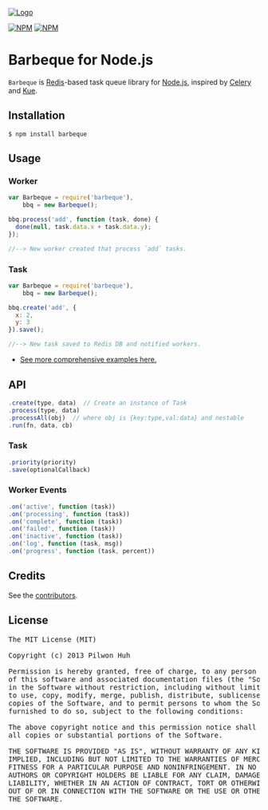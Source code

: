 [![Logo](https://raw.github.com/pilwon/barbeque/master/logo.jpg)](http://en.wikipedia.org/wiki/Barbecue)

[![NPM](https://nodei.co/npm/barbeque.png?downloads=false&stars=false)](https://npmjs.org/package/barbeque) [![NPM](https://nodei.co/npm-dl/barbeque.png?months=6)](https://npmjs.org/package/barbeque)


# Barbeque for Node.js

`Barbeque` is [Redis](http://redis.io)-based task queue library for [Node.js](http://nodejs.org/), inspired by [Celery](http://www.celeryproject.org) and [Kue](https://github.com/LearnBoost/kue).


## Installation

    $ npm install barbeque


## Usage

### Worker

```js
var Barbeque = require('barbeque'),
    bbq = new Barbeque();

bbq.process('add', function (task, done) {
  done(null, task.data.x + task.data.y);
});

//--> New worker created that process `add` tasks.
```

### Task

```js
var Barbeque = require('barbeque'),
    bbq = new Barbeque();

bbq.create('add', {
  x: 2,
  y: 3
}).save();

//--> New task saved to Redis DB and notified workers.
```


* [See more comprehensive examples here.](https://github.com/pilwon/barbeque/tree/master/examples)


## API

```js
.create(type, data)  // Create an instance of Task
.process(type, data)
.processAll(obj)  // where obj is {key:type,val:data} and nestable
.run(fn, data, cb)
```

### Task

```js
.priority(priority)
.save(optionalCallback)
```

### Worker Events

```js
.on('active', function (task))
.on('processing', function (task))
.on('complete', function (task))
.on('failed', function (task))
.on('inactive', function (task))
.on('log', function (task, msg))
.on('progress', function (task, percent))
```


## Credits

  See the [contributors](https://github.com/pilwon/barbeque/graphs/contributors).


## License

<pre>
The MIT License (MIT)

Copyright (c) 2013 Pilwon Huh

Permission is hereby granted, free of charge, to any person obtaining a copy
of this software and associated documentation files (the "Software"), to deal
in the Software without restriction, including without limitation the rights
to use, copy, modify, merge, publish, distribute, sublicense, and/or sell
copies of the Software, and to permit persons to whom the Software is
furnished to do so, subject to the following conditions:

The above copyright notice and this permission notice shall be included in
all copies or substantial portions of the Software.

THE SOFTWARE IS PROVIDED "AS IS", WITHOUT WARRANTY OF ANY KIND, EXPRESS OR
IMPLIED, INCLUDING BUT NOT LIMITED TO THE WARRANTIES OF MERCHANTABILITY,
FITNESS FOR A PARTICULAR PURPOSE AND NONINFRINGEMENT. IN NO EVENT SHALL THE
AUTHORS OR COPYRIGHT HOLDERS BE LIABLE FOR ANY CLAIM, DAMAGES OR OTHER
LIABILITY, WHETHER IN AN ACTION OF CONTRACT, TORT OR OTHERWISE, ARISING FROM,
OUT OF OR IN CONNECTION WITH THE SOFTWARE OR THE USE OR OTHER DEALINGS IN
THE SOFTWARE.
</pre>
